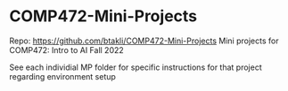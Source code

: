 # COMP472-Mini-Projects
Repo: https://github.com/btakli/COMP472-Mini-Projects
Mini projects for COMP472: Intro to AI Fall 2022

See each individial MP folder for specific instructions for that project regarding environment setup
